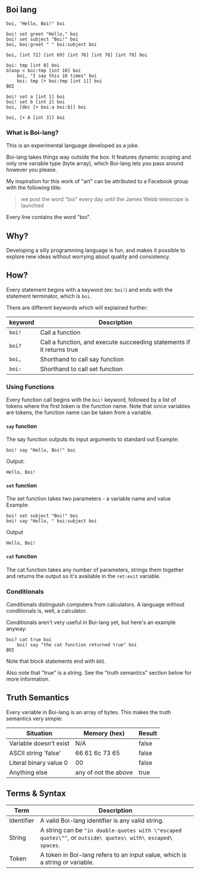 Boi lang
--------

```
boi, "Hello, Boi!" boi

boi! set greet "Hello," boi
boi! set subject "Boi!" boi
boi, boi:greet " " boi:subject boi

boi, [int 72] [int 69] [int 76] [int 76] [int 79] boi

boi: tmp [int 0] boi
bloop < boi:tmp [int 10] boi
	boi, "I say this 10 times" boi
	boi: tmp [+ boi:tmp [int 1]] boi
BOI

boi! set a [int 1] boi
boi! set b [int 2] boi
boi, [dec [+ boi:a boi:b]] boi

boi, [+ A [int 3]] boi
```

### What is Boi-lang?
This is an experimental language developed as a joke.

Boi-lang takes things way outside the box. It features dynamic scoping
and only one variable type (byte array), which Boi-lang lets you pass
around however you please.

My inspiration for this work of "art" can be attributed to a Facebook group with
the following title:
> we post the word "boi" every day until the James Webb telescope is launched

Every line contains the word "boi".

## Why?
Developing a silly programming language is fun, and makes it possible to
explore new ideas without worrying about quality and consistency.

## How?
Every statement begins with a keyword (ex: `boi!`) and ends with the
statement terminator, which is `boi`.

There are different keywords which will explained further:

| keyword | Description |
| ------- | ----------- |
| `boi!`  | Call a function |
| `boi?`  | Call a function, and execute succeeding statements if it returns true |
| `boi,`  | Shorthand to call say function |
| `boi:`  | Shorthand to call set function |

### Using Functions
Every function call begins with the `boi!` keyword, followed by a list of tokens
where the first token is the function name. Note that since variables are tokens,
the function name can be taken from a variable.

#### `say` function
The say function outputs its input arguments to standard out
Example:
```
boi! say "Hello, Boi!" boi
```
Output:
```
Hello, Boi!
```
#### `set` function
The set function takes two parameters - a variable name and value
Example:
```
boi! set subject "Boi!" boi
boi! say "Hello, " boi:subject boi
```
Output
```
Hello, Boi!
```

#### `cat` function
The cat function takes any number of parameters, strings them
together and returns the output so it's available in the
`ret:exit` variable.

### Conditionals
Conditionals distinguish computers from calculators. A language without conditionals
is, well, a calculator. 

Conditionals aren't very useful in Boi-lang yet, but here's an example anyway:
```
boi? cat true boi
    boi! say "the cat function returned true" boi
BOI
```

Note that block statements end with `BOI`.

Also note that "true" is a string. See the "truth semantics" section
below for more information.

## Truth Semantics
Every variable in Boi-lang is an array of bytes. This makes the truth
semantics very simple:

| Situation | Memory (hex) | Result |
| --------- | ------------ | ------ |
| Variable doesn't exist | N/A | false |
| ASCII string 'false' | 66 61 6c 73 65 | false |
| Literal binary value 0 | 00 | false |
| Anything else | any of not the above | true |

## Terms & Syntax
| Term | Description |
| ---- | ----------- |
| Identifier | A valid Boi-lang identifier is any valid string. |
| String | A string can be `"in double-quotes with \"escaped quotes\""`, or `outside\ quotes\ with\ escaped\ spaces`. |
| Token | A token in Boi-lang refers to an input value, which is a string or variable. |
